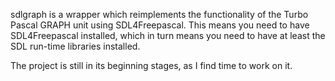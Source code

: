 sdlgraph is a wrapper which reimplements the functionality of the Turbo Pascal GRAPH unit using SDL4Freepascal. This means you need to have SDL4Freepascal installed, which in turn means you need to have at least the SDL run-time libraries installed.

The project is still in its beginning stages, as I find time to work on it.